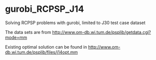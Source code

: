 # gurobi_RCPSP_J14

Solving RCPSP problems with gurobi, limited to J30 test case dataset

The data sets are from  http://www.om-db.wi.tum.de/psplib/getdata.cgi?mode=mm

Existing optimal solution can be found in http://www.om-db.wi.tum.de/psplib/files/j14opt.mm

